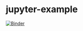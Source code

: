 # jupyter-example
[![Binder](https://mybinder.org/badge_logo.svg)](https://mybinder.org/v2/gh/Tierhon/jupyter-example/HEAD)

